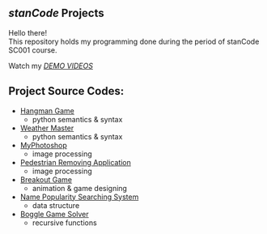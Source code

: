 ## *stanCode* Projects
Hello there!\
This repository holds my programming done during the period of stanCode SC001 course.

Watch my *[DEMO VIDEOS](https://drive.google.com/drive/folders/1Gi3bn9qPW_gR0ISyGzVPLd5Bztdvd7rF?fbclid=IwAR36BW3v_bHn-Idsh-0_ROSWLwrXOzoervZId25OOzH2LX4b6FCGDfULdDg)*

## Project Source Codes:
* [Hangman Game](https://github.com/Lin-HsiaoJu/StanCode-Project/blob/main/stanCode%20Project/Hangman%20Game/hangman.py)
  * python semantics & syntax
* [Weather Master]()
  * python semantics & syntax
* [MyPhotoshop](https://github.com/Lin-HsiaoJu/StanCode-Project/blob/main/stanCode%20Project/MyPhotoshop/best_photoshop_award.py)
  * image processing
* [Pedestrian Removing Application]()
  * image processing
* [Breakout Game](https://github.com/Lin-HsiaoJu/StanCode-Project/blob/main/stanCode%20Project/Breakout%20Game/breakout.py)  
  * animation & game designing
* [Name Popularity Searching System](https://github.com/Lin-HsiaoJu/StanCode-Project/blob/main/stanCode%20Project/Name%20Popularity%20Searching%20System/babygraphics.py)  
  * data structure
* [Boggle Game Solver](https://github.com/Lin-HsiaoJu/StanCode-Project/blob/main/stanCode%20Project/Boggle%20Game%20Solver/boggle.py)  
  * recursive functions
